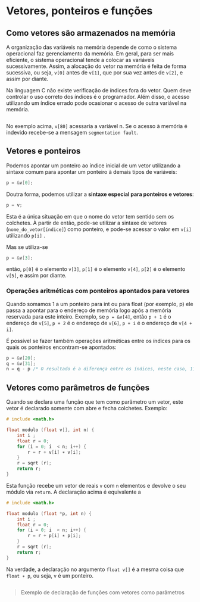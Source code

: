 # Vetores, ponteiros e funções

## Como vetores são armazenados na memória

A organização das variáveis na memória depende de como o sistema operacional faz gerenciamento da memória. Em geral, para ser mais eficiente, o sistema operacional tende a colocar as variáveis sucessivamente. Assim, a  alocação do vetor na memória é feita de forma sucessiva, ou seja, `v[0]` antes de `v[1]`, que por sua vez antes de `v[2]`, e assim por diante.

Na linguagem C não existe verificação de ı́ndices fora do vetor. Quem deve controlar o uso correto dos ı́ndices é o programador. Além disso, o acesso utilizando um ı́ndice errado pode ocasionar o acesso de outra variável
na memória.

<img src="file:///home/user/Documents/Drives/USP/Transferência%20Interna/01%20-%20Introdução%20a%20Ciência%20da%20Computação/Resumos/Imagens/2021-04-20-15-28-25-image.png" title="" alt="" data-align="center">

No exemplo acima, `v[80]` acessaria a variável n. Se o acesso à memória é indevido recebe-se a mensagem `segmentation fault`.

## Vetores e ponteiros

Podemos apontar um ponteiro ao índice inicial de um vetor utilizando a sintaxe comum para apontar um ponteiro à demais tipos de variáveis:

```c
p = &v[0];
```

Doutra forma, podemos utilizar a **sintaxe especial para ponteiros e vetores**:

```c
p = v;
```

Esta é a única situação em que o nome do vetor tem sentido sem os colchetes. À partir de então, pode-se utilizar a sintaxe de vetores (`nome_do_vetor[índice]`) como ponteiro, e pode-se acessar o valor em `v[i]` utilizando `p[i]` .

Mas se utiliza-se

```c
p = &v[3];
```

então, `p[0]` é o elemento `v[3]`, `p[1]` é o elemento `v[4]`, `p[2]` é o elemento `v[5]`, e assim por diante.

### Operações aritméticas com ponteiros apontados para vetores

Quando somamos 1 a um ponteiro para int ou para float (por exemplo, p) ele passa a apontar para o endereço de memória logo após a memória reservada para este inteiro. Exemplo, se `p = &v[4]`, então `p + 1` é o endereço de `v[5]`, `p + 2` é o endereço de `v[6]`, `p + i` é o endereço de `v[4 + i]`.

É possível se fazer também operações aritméticas entre os índices para os quais os ponteiros encontram-se apontados:

```c
p = &v[20];
q = &v[31];
n = q - p /* O resultado é a diferença entre os índices, neste caso, 11. */
```

## Vetores como parâmetros de funções

Quando se declara uma função que tem como parâmetro um vetor, este vetor é declarado somente com abre e fecha colchetes. Exemplo:

```c
# include <math.h>

float modulo (float v[], int n) {
    int i ;
    float r = 0;
    for (i = 0; i  < n; i++) {
        r = r + v[i] ∗ v[i];
    }
    r = sqrt (r);
    return r;
}
```

Esta função recebe um vetor de reais `v` com `n` elementos e devolve o seu módulo via `return`. A declaração acima é equivalente a

```c
# include <math.h>

float modulo (float *p, int n) {
    int i ;
    float r = 0;
    for (i = 0; i  < n; i++) {
        r = r + p[i] ∗ p[i];
    }
    r = sqrt (r);
    return r;
}
```

Na verdade, a declaração no argumento `float v[]` é a mesma coisa que `float ∗ p`, ou seja, `v` é um ponteiro.

<img src="file:///home/user/Documents/Drives/USP/Transferência%20Interna/01%20-%20Introdução%20a%20Ciência%20da%20Computação/Resumos/Imagens/2021-04-20-17-10-26-image.png" title="" alt="" data-align="center">

> Exemplo de declaração de funções com vetores como parâmetros